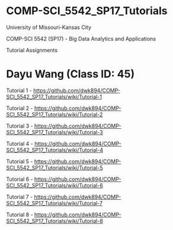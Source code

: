 # COMP-SCI_5542_SP17_Tutorials

University of Missouri-Kansas City

COMP-SCI 5542 (SP17) - Big Data Analytics and Applications

Tutorial Assignments

# Dayu Wang (Class ID: 45)

Tutorial 1 - https://github.com/dwk894/COMP-SCI_5542_SP17_Tutorials/wiki/Tutorial-1

Tutorial 2 - https://github.com/dwk894/COMP-SCI_5542_SP17_Tutorials/wiki/Tutorial-2

Tutorial 3 - https://github.com/dwk894/COMP-SCI_5542_SP17_Tutorials/wiki/Tutorial-3

Tutorial 4 - https://github.com/dwk894/COMP-SCI_5542_SP17_Tutorials/wiki/Tutorial-4

Tutorial 5 - https://github.com/dwk894/COMP-SCI_5542_SP17_Tutorials/wiki/Tutorial-5

Tutorial 6 - https://github.com/dwk894/COMP-SCI_5542_SP17_Tutorials/wiki/Tutorial-6

Tutorial 7 - https://github.com/dwk894/COMP-SCI_5542_SP17_Tutorials/wiki/Tutorial-7

Tutorial 8 - https://github.com/dwk894/COMP-SCI_5542_SP17_Tutorials/wiki/Tutorial-8
